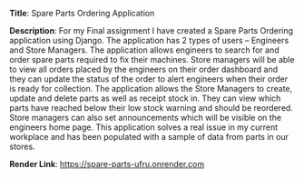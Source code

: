 **Title**: Spare Parts Ordering Application

**Description**: For my Final assignment I have created a Spare Parts Ordering application using Django. The application has 2 types of users – Engineers and Store Managers. The application allows engineers to search for and order spare parts required to fix their machines. Store managers will be able to view all orders placed by the engineers on their order dashboard and they can update the status of the order to alert engineers when their order is ready for collection. The application allows the Store Managers to create, update and delete parts as well as receipt stock in. They can view which parts have reached below their low stock warning and should be reordered. Store managers can also set announcements which will be visible on the engineers home page.
This application solves a real issue in my current workplace and has been populated with a sample of data from parts in our stores.

**Render Link**: https://spare-parts-ufru.onrender.com
